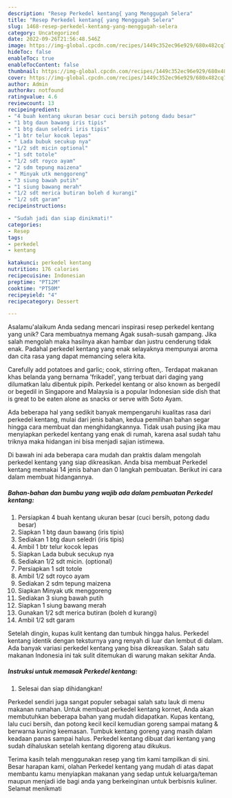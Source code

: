 ```yaml
---
description: "Resep Perkedel kentang{ yang Menggugah Selera"
title: "Resep Perkedel kentang{ yang Menggugah Selera"
slug: 1468-resep-perkedel-kentang-yang-menggugah-selera
category: Uncategorized
date: 2022-09-26T21:56:48.546Z
image: https://img-global.cpcdn.com/recipes/1449c352ec96e929/680x482cq70/perkedel-kentang-foto-resep-utama.jpg
hideToc: false
enableToc: true
enableTocContent: false
thumbnail: https://img-global.cpcdn.com/recipes/1449c352ec96e929/680x482cq70/perkedel-kentang-foto-resep-utama.jpg
cover: https://img-global.cpcdn.com/recipes/1449c352ec96e929/680x482cq70/perkedel-kentang-foto-resep-utama.jpg
author: Admin
authorAv: notfound
ratingvalue: 4.6
reviewcount: 13
recipeingredient:
- "4 buah kentang ukuran besar cuci bersih potong dadu besar"
- "1 btg daun bawang iris tipis"
- "1 btg daun seledri iris tipis"
- "1 btr telur kocok lepas"
- " Lada bubuk secukup nya"
- "1/2 sdt micin optional"
- "1 sdt totole"
- "1/2 sdt royco ayam"
- "2 sdm tepung maizena"
- " Minyak utk menggoreng"
- "3 siung bawah putih"
- "1 siung bawang merah"
- "1/2 sdt merica butiran boleh d kurangi"
- "1/2 sdt garam"
recipeinstructions:

- "Sudah jadi dan siap dinikmati!"
categories:
- Resep
tags:
- perkedel
- kentang

katakunci: perkedel kentang 
nutrition: 176 calories
recipecuisine: Indonesian
preptime: "PT12M"
cooktime: "PT50M"
recipeyield: "4"
recipecategory: Dessert

---
```



Asalamu'alaikum Anda sedang mencari inspirasi resep perkedel kentang yang unik? Cara membuatnya memang Agak susah-susah gampang. Jika salah mengolah maka hasilnya akan hambar dan justru cenderung tidak enak. Padahal perkedel kentang yang enak selayaknya mempunyai aroma dan cita rasa yang dapat memancing selera kita.


Carefully add potatoes and garlic; cook, stirring often,. Terdapat makanan khas belanda yang bernama &#39;frikadel&#39;, yang terbuat dari daging yang dilumatkan lalu dibentuk pipih. Perkedel kentang or also known as bergedil or begedil in Singapore and Malaysia is a popular Indonesian side dish that is great to be eaten alone as snacks or serve with Soto Ayam.

Ada beberapa hal yang sedikit banyak mempengaruhi kualitas rasa dari perkedel kentang, mulai dari jenis bahan, kedua pemilihan bahan segar hingga cara membuat dan menghidangkannya. Tidak usah pusing jika mau menyiapkan perkedel kentang yang enak di rumah, karena asal sudah tahu triknya maka hidangan ini bisa menjadi sajian istimewa.


Di bawah ini ada beberapa cara mudah dan praktis dalam mengolah perkedel kentang yang siap dikreasikan. Anda bisa membuat Perkedel kentang memakai 14 jenis bahan dan 0 langkah pembuatan. Berikut ini cara dalam membuat hidangannya.

<!--inarticleads1-->

##### Bahan-bahan dan bumbu yang wajib ada dalam pembuatan Perkedel kentang:

1. Persiapkan 4 buah kentang ukuran besar (cuci bersih, potong dadu besar)
1. Siapkan 1 btg daun bawang (iris tipis)
1. Sediakan 1 btg daun seledri (iris tipis)
1. Ambil 1 btr telur kocok lepas
1. Siapkan  Lada bubuk secukup nya
1. Sediakan 1/2 sdt micin. (optional)
1. Persiapkan 1 sdt totole
1. Ambil 1/2 sdt royco ayam
1. Sediakan 2 sdm tepung maizena
1. Siapkan  Minyak utk menggoreng
1. Sediakan 3 siung bawah putih
1. Siapkan 1 siung bawang merah
1. Gunakan 1/2 sdt merica butiran (boleh d kurangi)
1. Ambil 1/2 sdt garam


Setelah dingin, kupas kulit kentang dan tumbuk hingga halus. Perkedel kentang identik dengan teksturnya yang renyah di luar dan lembut di dalam. Ada banyak variasi perkedel kentang yang bisa dikreasikan. Salah satu makanan Indonesia ini tak sulit ditemukan di warung makan sekitar Anda. 

<!--inarticleads2-->

##### Instruksi untuk memasak Perkedel kentang:


1. Selesai dan siap dihidangkan!

Perkedel sendiri juga sangat populer sebagai salah satu lauk di menu makanan rumahan. Untuk membuat perkedel kentang kornet, Anda akan membutuhkan beberapa bahan yang mudah didapatkan. Kupas kentang, lalu cuci bersih, dan potong kecil kecil kemudian goreng sampai matang &amp; berwarna kuning keemasan. Tumbuk kentang goreng yang masih dalam keadaan panas sampai halus. Perkedel kentang dibuat dari kentang yang sudah dihaluskan setelah kentang digoreng atau dikukus. 

Terima kasih telah menggunakan resep yang tim kami tampilkan di sini. Besar harapan kami, olahan Perkedel kentang yang mudah di atas dapat membantu kamu menyiapkan makanan yang sedap untuk keluarga/teman maupun menjadi ide bagi anda yang berkeinginan untuk berbisnis kuliner. Selamat menikmati
